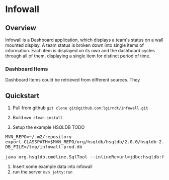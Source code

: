 # Infowall

## Overview
Infowall is a Dashboard application, which displays a team's status on a wall
mounted display. A team status is broken down into single items of information. Each item is
displayed on its own and the dashboard cycles through all of them, displaying a single item for
distinct period of time.

### Dashboard Items

Dashboard Items could be retrieved from different sources. They

## Quickstart

1. Pull from github `git clone git@github.com:lgirndt/infowall.git`
1. Build `mvn clean install`

1. Setup the example HSQLDB TODO
<pre>
MVN_REPO=~/.m2/repository
export CLASSPATH=$MVN_REPO/org/hsqldb/hsqldb/2.0.0/hsqldb-2.0.0.jar:$MVN_REPO/org/hsqldb/sqltool/2.0.0/sqltool-2.0.0.jar
DB_FILE=/tmp/infowall-prod.db

java org.hsqldb.cmdline.SqlTool --inlineRc=url=jdbc:hsqldb:file:$DB_FILE,user=sa,password= src/main/resources/sql/create-schema.sql
</pre>
1. Insert some example data into infowall
1. run the server `mvn jetty:run`





